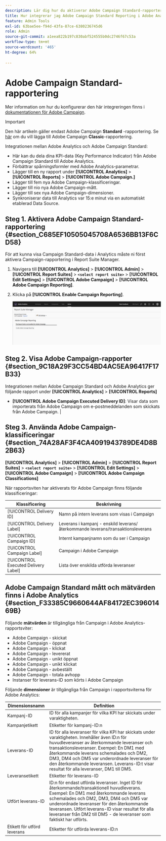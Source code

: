 ```yaml
---
description: Lär dig hur du aktiverar Adobe Campaign Standard-rapportering i Adobe Analytics
title: Hur integrerar jag Adobe Campaign Standard Reporting i Adobe Analytics?
feature: Admin Tools
exl-id: 63bae5ee-f94d-43fa-87ce-6380236745d6
role: Admin
source-git-commit: a1eea822b197c830abf524555b0dc2746f67c53a
workflow-type: tm+mt
source-wordcount: '465'
ht-degree: 64%

---
```



# Adobe Campaign Standard-rapportering

Mer information om hur du konfigurerar den här integreringen finns i [dokumentationen för Adobe Campaign](https://helpx.adobe.com/se/campaign/standard/integrating/using/about-campaign-analytics-integration.html).

>[!IMPORTANT]
>Den här artikeln gäller endast Adobe Campaign **Standard** -rapportering. Se [här](https://experienceleague.adobe.com/docs/analytics/integration/analytics-to-campaign-classic.html?lang=sv-SE) om du vill lägga till Adobe Campaign **Classic**-rapportering.

Integrationen mellan Adobe Analytics och Adobe Campaign Standard:

* Här kan du dela dina KPI-data (Key Performance Indicator) från Adobe Campaign Standard till Adobe Analytics.
* Förbättrar spårningsformler med Adobe Analytics-parametrar.
* Lägger till en ny rapport under **[!UICONTROL Analytics]** > **[!UICONTROL Reports]** > **[!UICONTROL Adobe Campaign.]**
* Lägger till fem nya Adobe Campaign-klassificeringar.
* Lägger till nio nya Adobe Campaign-mått.
* Lägger till sex nya Adobe Campaign-dimensioner.
* Synkroniserar data till Analytics var 15:e minut via en automatiskt etablerad Data Source.

## Steg 1. Aktivera Adobe Campaign Standard-rapportering {#section_C685EF10505045708A6536BB13F6CD58}

För att kunna visa Campaign Standard-data i Analytics måste ni först aktivera Campaign-rapportering i Report Suite Manager.

1. Navigera till  **[!UICONTROL Analytics]** > **[!UICONTROL Admin]** > **[!UICONTROL Report Suites]** > **`<select report suite>`** > **[!UICONTROL Edit Settings]** > **[!UICONTROL Adobe Campaign]** > **[!UICONTROL Adobe Campaign Reporting]**.
1. Klicka på **[!UICONTROL Enable Campaign Reporting]**.

   ![](assets/enable-campaign.png)

## Steg 2. Visa Adobe Campaign-rapporter {#section_9C18A29F3CC54BD4AC5EA96417F17B33}

Integrationen mellan Adobe Campaign Standard och Adobe Analytics ger följande rapport under **[!UICONTROL Analytics]** > **[!UICONTROL Reports]**

* **[!UICONTROL Adobe Campaign Executed Delivery ID]**: Visar data som importerats från Adobe Campaign om e-postmeddelanden som skickats från Adobe Campaign. |

## Steg 3. Använda Adobe Campaign-klassificeringar {#section_74A28AF3F4CA4091943789DE4D8B2B63}

**[!UICONTROL Analytics]** > **[!UICONTROL Admin]** > **[!UICONTROL Report Suites]** > **`<select report suite>`** > **[!UICONTROL Edit Settings]** > **[!UICONTROL Adobe Campaign]** > **[!UICONTROL Adobe Campaign Classifications]**

När rapportsviten har aktiverats för Adobe Campaign finns följande klassificeringar:

| Klassificering | Beskrivning |
| --- | --- |
| [!UICONTROL Delivery ID] | Namn på intern leverans som visas i Campaign |
| [!UICONTROL Delivery Label] | Leverans i kampanj - enskild leverans/återkommande leverans/transaktionsleverans |
| [!UICONTROL Campaign ID] | Internt kampanjnamn som du ser i Campaign |
| [!UICONTROL Campaign Label] | Campaign i Adobe Campaign |
| [!UICONTROL Executed Delivery Label] | Lista över enskilda utförda leveranser |

## Adobe Campaign Standard mått och mätvärden finns i Adobe Analytics {#section_F33385C9660644AF84172EC39601469B}

Följande **mätvärden** är tillgängliga från Campaign i Adobe Analytics-rapportsviter:

* Adobe Campaign - skickat
* Adobe Campaign - öppnat
* Adobe Campaign - klickat
* Adobe Campaign - levererat
* Adobe Campaign - unikt öppnat
* Adobe Campaign - unikt klickat
* Adobe Campaign - avbeställt
* Adobe Campaign - totala avhopp
* Instanser för leverans-ID som körts i Adobe Campaign

Följande **dimensioner** är tillgängliga från Campaign i rapportsviterna för Adobe Analytics:

| Dimensionsnamn | Definition |
| --- | --- |
| Kampanj-ID | ID för alla kampanjer för vilka KPI har skickats under varaktigheten. |
| Kampanjetikett | Etiketter för kampanj-ID:n |
| Leverans-ID | ID för alla leveranser för vilka KPI har skickats under varaktigheten. Innehåller även ID:n för huvudleveranser av återkommande leveranser och transaktionsleveranser. Exempel: En DM1 med återkommande leverans schemalades och DM2, DM3, DM4 och DM5 var underordnade leveranser för den återkommande leveransen.  Leverans-ID:t visar resultat för alla leveranser, DM1 till DM5. |
| Leveransetikett | Etiketter för leverans-ID |
| Utfört leverans-ID | ID:n för endast utförda leveranser. Inget ID för återkommande/transaktionell huvudleverans. Exempel: En DM1 med återkommande leverans schemalades och DM2, DM3, DM4 och DM5 var underordnade leveranser för den återkommande leveransen. Utfört leverans-ID visar resultat för alla leveranser från DM2 till DM5 - de leveranser som faktiskt har utförts. |
| Etikett för utförd leverans | Etiketter för utförda leverans-ID:n |
